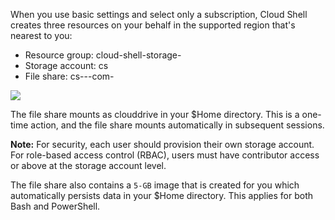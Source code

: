 When you use basic settings and select only a subscription, Cloud Shell creates three resources on your behalf in the supported region that's nearest to you:

- Resource group: cloud-shell-storage-<region>
- Storage account: cs<uniqueGuid>
- File share: cs-<user>-<domain>-com-<uniqueGuid>

![](https://github.com/fenago/katacoda-scenarios/raw/master/azure-functions/persist-files-azure-shell/steps/2/mount.png)

The file share mounts as clouddrive in your $Home directory. This is a one-time action, and the file share mounts automatically in subsequent sessions.

**Note:**
For security, each user should provision their own storage account. For role-based access control (RBAC), users must have contributor access or above at the storage account level.

The file share also contains a `5-GB` image that is created for you which automatically persists data in your $Home directory. This applies for both Bash and PowerShell.